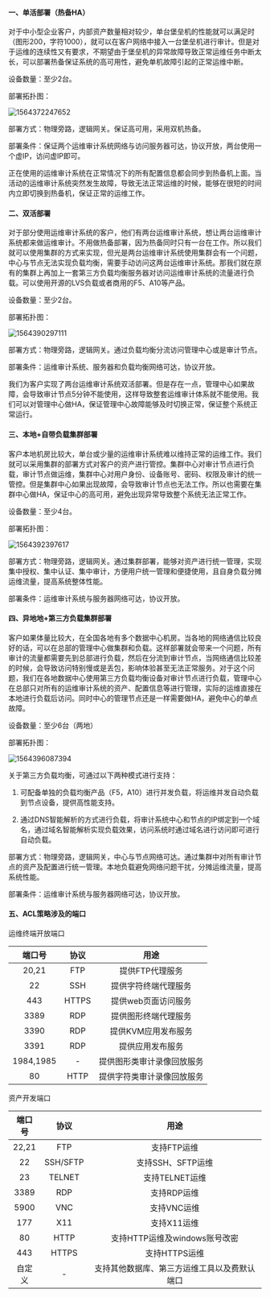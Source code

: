 #### 一、单活部署（热备HA）

  对于中小型企业客户，内部资产数量相对较少，单台堡垒机的性能就可以满足时（图形200，字符1000），就可以在客户网络中接入一台堡垒机进行审计。但是对于运维的连续性又有要求，不期望由于堡垒机的异常故障导致正常运维任务中断太长，可以部署热备保证系统的高可用性，避免单机故障引起的正常运维中断。

  设备数量：至少2台。

  部署拓扑图：

![1564372247652](assets/1564372247652.png)

  部署方式：物理旁路，逻辑网关。保证高可用，采用双机热备。

  部署条件：保证两个运维审计系统网络与访问服务器可达，协议开放，两台使用一个虚IP，访问虚IP即可。

  正在使用的运维审计系统在正常情况下的所有配置信息都会同步到热备机上面。当活动的运维审计系统突然发生故障，导致无法正常运维的时候，能够在很短的时间内立即切换到热备机，保证正常的运维工作。

#### 二、双活部署

  对于部分使用运维审计系统的客户，他们有两台运维审计系统，想让两台运维审计系统都来做运维审计。不用做热备部署，因为热备同时只有一台在工作。所以我们就可以使用集群的方式来实现，但光是两台运维审计系统使用集群会有一个问题，中心与节点无法实现负载均衡，需要手动访问这两台运维审计系统。那我们就在原有的集群上再加上一套第三方负载均衡服务器对访问运维审计系统的流量进行负载。可以使用开源的LVS负载或者商用的F5、A10等产品。

  设备数量：至少2台。

  部署拓扑图：

![1564390297111](assets/1564390297111.png)

  部署方式：物理旁路，逻辑网关。通过负载均衡分流访问管理中心或是审计节点。

  部署条件：运维审计系统、服务器和负载均衡网络可达，协议开放。

  我们为客户实现了两台运维审计系统双活部署。但是存在一点，管理中心如果故障，会导致审计节点5分钟不能使用，这样导致整套运维审计体系就不能使用。我们可以对管理中心做HA，保证管理中心故障能够及时切换正常，保证整个系统正常运行。

#### 三、本地+自带负载集群部署

  客户本地机房比较大，单台或少量的运维审计系统难以维持正常的运维工作。我们就可以采用集群的部署方式对客户的资产进行管控。集群中心对审计节点进行负载，审计节点做运维，集群中心对用户身份、设备账号、密码、权限及审计的统一管控。但是集群中心如果出现故障，会导致审计节点也无法工作。所以也需要在集群中心做HA，保证中心的高可用，避免出现异常导致整个系统无法正常工作。

  设备数量：至少4台。

  部署拓扑图：

![1564392397617](assets/1564392397617.png)

  部署方式：物理旁路，逻辑网关。通过集群部署，能够对资产进行统一管理，实现集中授权、集中认证、集中审计，方便用户统一管理和便捷使用，且自身负载分摊运维流量，提高系统整体性能。

  部署条件：运维审计系统与服务器网络可达，协议开放。

#### 四、异地地+第三方负载集群部署

  客户如果体量比较大，在全国各地有多个数据中心机房。当各地的网络通信比较良好的话，可以在总部的管理中心做集群和负载。这样部署就会带来一个问题，所有审计的流量都需要先到总部进行负载，然后在分流到审计节点，当网络通信比较差的时候，会导致访问特别慢或是丢包，影响体验甚至无法正常服务。对于这个问题，我们在各地数据中心使用第三方负载均衡设备对审计节点进行负载，管理中心在总部只对所有的运维审计系统的资产、配置信息等进行管理，实际的运维直接在本地进行负载后访问。同时中心的管理节点还是一样需要做HA，避免中心的单点故障。

  设备数量：至少6台（两地）

  部署拓扑图：

![1564396087394](assets/1564396087394.png)

  关于第三方负载均衡，可通过以下两种模式进行支持：

1. 可配备单独的负载均衡产品（F5，A10）进行并发负载，将运维并发自动负载到节点设备，提供高性能支持。

2.  通过DNS智能解析的方式进行负载，将审计系统中心和节点的IP绑定到一个域名，通过域名智能解析实现负载效果，访问系统时通过域名进行访问即可进行自动负载。

  部署方式：物理旁路，逻辑网关，中心与节点网络可达。通过集群中对所有审计节点的资产及配置进行统一管理。本地负载避免网络问题干扰，分摊运维流量，提高系统性能。

  部署条件：运维审计系统与服务器网络可达，协议开放。



#### 五、ACL策略涉及的端口

运维终端开放端口

|  端口号   | 协议  |            用途            |
| :-------: | :---: | :------------------------: |
|   20,21   |  FTP  |      提供FTP代理服务       |
|    22     |  SSH  |    提供字符终端代理服务    |
|    443    | HTTPS |    提供web页面访问服务     |
|   3389    |  RDP  |    提供图形终端代理服务    |
|   3390    |  RDP  |    提供KVM应用发布服务     |
|   3391    |  RDP  |      提供应用发布服务      |
| 1984,1985 |   -   | 提供图形类审计录像回放服务 |
|    80     | HTTP  | 提供字符类审计录像回放服务 |

资产开发端口

| 端口号 |   协议   |                     用途                     |
| :----: | :------: | :------------------------------------------: |
| 22,21  |   FTP    |                 支持FTP运维                  |
|   22   | SSH/SFTP |              支持SSH、SFTP运维               |
|   23   |  TELNET  |                支持TELNET运维                |
|  3389  |   RDP    |                 支持RDP运维                  |
|  5900  |   VNC    |                 支持VNC运维                  |
|  177   |   X11    |                 支持X11运维                  |
|   80   |   HTTP   |        支持HTTP运维及windows账号改密         |
|  443   |  HTTPS   |                支持HTTPS运维                 |
| 自定义 |    -     | 支持其他数据库、第三方运维工具以及费默认端口 |

